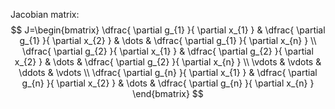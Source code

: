 Jacobian matrix:
$$
J=\begin{bmatrix}
\dfrac{ \partial g_{1} }{ \partial x_{1} }  & \dfrac{ \partial g_{1} }{ \partial x_{2} } & \dots & \dfrac{ \partial g_{1} }{ \partial x_{n} } \\
\dfrac{ \partial g_{2} }{ \partial x_{1} }  & \dfrac{ \partial g_{2} }{ \partial x_{2} } & \dots & \dfrac{ \partial g_{2} }{ \partial x_{n} } \\
\vdots & \vdots & \ddots & \vdots \\
\dfrac{ \partial g_{n} }{ \partial x_{1} } & \dfrac{ \partial g_{n} }{ \partial x_{2} } & \dots & \dfrac{ \partial g_{n} }{ \partial x_{n} } 
\end{bmatrix}
$$